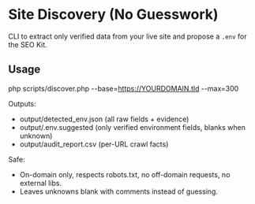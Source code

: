# Site Discovery (No Guesswork)

CLI to extract only verified data from your live site and propose a `.env` for the SEO Kit.

## Usage
php scripts/discover.php --base=https://YOURDOMAIN.tld --max=300

Outputs:
- output/detected_env.json   (all raw fields + evidence)
- output/.env.suggested      (only verified environment fields, blanks when unknown)
- output/audit_report.csv    (per-URL crawl facts)

Safe:
- On-domain only, respects robots.txt, no off-domain requests, no external libs.
- Leaves unknowns blank with comments instead of guessing.

